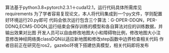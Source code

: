 算法基于python3.8+pytorch2.3.1＋cuda12.1，运行代码具体所需库见requirements
为了学者容易复现论文，本人将代码集成到一个py文件，学则配置好环境运行20.py即可
代码会依次运行包含三个算法：G-DPER-DDQN，PER-DDNQ,ECMS-DDQN,运行结束会保存训练的模型和各自算法对应的训练数据，并输出效果对比图
开发人员可以自由修改地图大小和障碍物比例，修改地图大小注意修改神经网络类classDQN以适应新地图和修改step函数中边界检查相关代码
作者目前正在研究在ros2，gazebo环境下搭建仿真模型，相关代码即将发布
